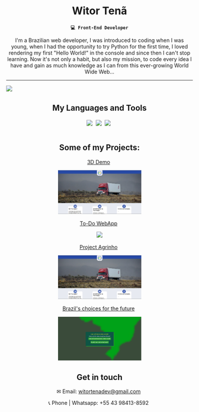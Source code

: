 <div align="center">
  
  # Witor Tenã

**`💻 Front-End Developer`**

I'm a Brazilian web developer, I was introduced to coding when I was young, when I had the opportunity to try Python for the first time, I loved rendering my first "Hello World!" in the console and since then I can't stop learning.
Now it's not only a habit, but also my mission, to code every idea I have and gain as much knowledge as I can from this ever-growing World Wide Web...

</div>

<hr>

<img src="https://media2.giphy.com/media/v1.Y2lkPTc5MGI3NjExdHNpeWJzNGVwd245dXk5cnJ2cXFpNzF4MWZibGRiNTJhcHN2MzJucyZlcD12MV9pbnRlcm5hbF9naWZfYnlfaWQmY3Q9Zw/NKEt9elQ5cR68/giphy.webp" width="1200">

<div align="center">
  
## My Languages and Tools

<img align="center" width="45px" style="padding-right: 5px;" src="https://cdn.jsdelivr.net/gh/devicons/devicon@latest/icons/html5/html5-original.svg" />
<img align="center" width="45px" style="padding-right: 5px;" src="https://cdn.jsdelivr.net/gh/devicons/devicon@latest/icons/css3/css3-original.svg" />
<img align="center" width="45px" style="padding-right: 5px;" src="https://cdn.jsdelivr.net/gh/devicons/devicon@latest/icons/javascript/javascript-original.svg" />
<br>
<br>

</div>

<div align="center">
  
## Some of my Projects:

<p align="center" width="45px" style="padding-right: 5px;"><a href="https://witordev.github.io/Projeto-Agrinho/">3D Demo</a></p>
<a href="[https://witordev.github.io/Projeto-Agrinho/](https://reactthreefiberdemo.netlify.app/)"><img width="225px" src="project-agrinho-scs.png" /></a>

<p align="center" width="45px" style="padding-right: 5px;"><a href="https://witordev.github.io/Todo-App/">To-Do WebApp</a></p>
<a href="https://witordev.github.io/react-todo-app/"><img width="225px" src="https://github.com/user-attachments/assets/a025bcbd-0129-478d-8110-e4e14b047df2" /></a>

<p align="center" width="45px" style="padding-right: 5px;"><a href="https://witordev.github.io/Projeto-Agrinho/">Project Agrinho</a></p>
<a href="https://witordev.github.io/Projeto-Agrinho/"><img width="225px" src="project-agrinho-scs.png" /></a>

<p align="center" width="45px" style="padding-right: 5px;"><a href="https://witordev.github.io/Escolhas/">Brazil's choices for the future</a></p>
<a href="https://witordev.github.io/Escolhas/"><img width="225px" src="project-escolhas-scs.png" /></a>

</ul>

</div>

<div align="center">

## Get in touch
<p width="45px" style="padding-right: 5px;">✉ Email: <a href="mailto:witortenadev@gmail.com">witortenadev@gmail.com</a></p>
<p width="45px" style="padding-right: 5px;">📞 Phone | Whatsapp: +55 43 98413-8592</p>

</div>
